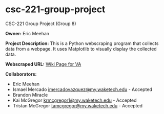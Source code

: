 # csc-221-group-project
CSC-221 Group Project (Group 8)

__Owner:__ Eric Meehan

__Project Description:__ This is a Python webscraping program that collects data from a webpage. It uses Matplotlib to visually display the collected data.

__Webscraped URL:__ [Wiki Page for VA](https://en.wikipedia.org/wiki/Virginia)

__Collaborators:__
  - Eric Meehan
  - Ismael Mercado imercadovazquez@my.waketech.edu - Accepted
  - Brandon Miracle
  - Kai McGregor krmcgregor1@my.waketech.edu - Accepted
  - Tristan McGregor tamcgregor@my.waketech.edu - Accepted
